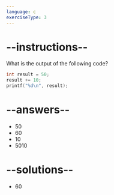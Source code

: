 ```yaml
---
language: c
exerciseType: 3
---
```


# --instructions--

What is the output of the following code?
```c
int result = 50;
result += 10;
printf("%d\n", result);
```

# --answers--

- 50
- 60
- 10
- 5010

# --solutions--

- 60
